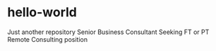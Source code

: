 # hello-world
Just another repository
Senior Business Consultant
Seeking FT or PT Remote Consulting position
